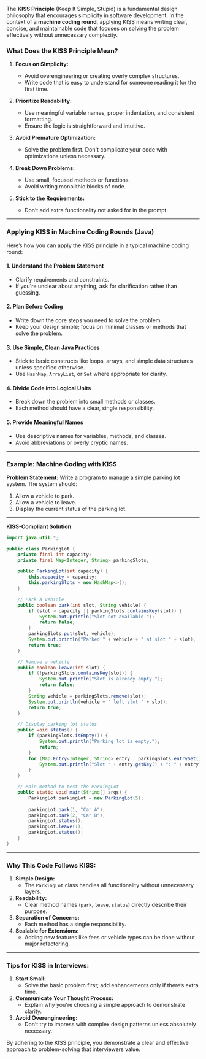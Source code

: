 The **KISS Principle** (Keep It Simple, Stupid) is a fundamental design philosophy that encourages simplicity in software development. In the context of a **machine coding round**, applying KISS means writing clear, concise, and maintainable code that focuses on solving the problem effectively without unnecessary complexity.

### **What Does the KISS Principle Mean?**
1. **Focus on Simplicity:**
    - Avoid overengineering or creating overly complex structures.
    - Write code that is easy to understand for someone reading it for the first time.

2. **Prioritize Readability:**
    - Use meaningful variable names, proper indentation, and consistent formatting.
    - Ensure the logic is straightforward and intuitive.

3. **Avoid Premature Optimization:**
    - Solve the problem first. Don't complicate your code with optimizations unless necessary.

4. **Break Down Problems:**
    - Use small, focused methods or functions.
    - Avoid writing monolithic blocks of code.

5. **Stick to the Requirements:**
    - Don’t add extra functionality not asked for in the prompt.

---

### **Applying KISS in Machine Coding Rounds (Java)**

Here’s how you can apply the KISS principle in a typical machine coding round:

#### 1. **Understand the Problem Statement**
- Clarify requirements and constraints.
- If you're unclear about anything, ask for clarification rather than guessing.

#### 2. **Plan Before Coding**
- Write down the core steps you need to solve the problem.
- Keep your design simple; focus on minimal classes or methods that solve the problem.

#### 3. **Use Simple, Clean Java Practices**
- Stick to basic constructs like loops, arrays, and simple data structures unless specified otherwise.
- Use `HashMap`, `ArrayList`, or `Set` where appropriate for clarity.

#### 4. **Divide Code into Logical Units**
- Break down the problem into small methods or classes.
- Each method should have a clear, single responsibility.

#### 5. **Provide Meaningful Names**
- Use descriptive names for variables, methods, and classes.
- Avoid abbreviations or overly cryptic names.

---

### **Example: Machine Coding with KISS**

**Problem Statement:**
Write a program to manage a simple parking lot system. The system should:
1. Allow a vehicle to park.
2. Allow a vehicle to leave.
3. Display the current status of the parking lot.

---

**KISS-Compliant Solution:**

```java
import java.util.*;

public class ParkingLot {
    private final int capacity;
    private final Map<Integer, String> parkingSlots;

    public ParkingLot(int capacity) {
        this.capacity = capacity;
        this.parkingSlots = new HashMap<>();
    }

    // Park a vehicle
    public boolean park(int slot, String vehicle) {
        if (slot > capacity || parkingSlots.containsKey(slot)) {
            System.out.println("Slot not available.");
            return false;
        }
        parkingSlots.put(slot, vehicle);
        System.out.println("Parked " + vehicle + " at slot " + slot);
        return true;
    }

    // Remove a vehicle
    public boolean leave(int slot) {
        if (!parkingSlots.containsKey(slot)) {
            System.out.println("Slot is already empty.");
            return false;
        }
        String vehicle = parkingSlots.remove(slot);
        System.out.println(vehicle + " left slot " + slot);
        return true;
    }

    // Display parking lot status
    public void status() {
        if (parkingSlots.isEmpty()) {
            System.out.println("Parking lot is empty.");
            return;
        }
        for (Map.Entry<Integer, String> entry : parkingSlots.entrySet()) {
            System.out.println("Slot " + entry.getKey() + ": " + entry.getValue());
        }
    }

    // Main method to test the ParkingLot
    public static void main(String[] args) {
        ParkingLot parkingLot = new ParkingLot(5);
        
        parkingLot.park(1, "Car A");
        parkingLot.park(2, "Car B");
        parkingLot.status();
        parkingLot.leave(1);
        parkingLot.status();
    }
}
```

---

### **Why This Code Follows KISS:**
1. **Simple Design:**
    - The `ParkingLot` class handles all functionality without unnecessary layers.
2. **Readability:**
    - Clear method names (`park`, `leave`, `status`) directly describe their purpose.
3. **Separation of Concerns:**
    - Each method has a single responsibility.
4. **Scalable for Extensions:**
    - Adding new features like fees or vehicle types can be done without major refactoring.

---

### **Tips for KISS in Interviews:**
1. **Start Small:**
    - Solve the basic problem first; add enhancements only if there’s extra time.
2. **Communicate Your Thought Process:**
    - Explain why you're choosing a simple approach to demonstrate clarity.
3. **Avoid Overengineering:**
    - Don’t try to impress with complex design patterns unless absolutely necessary.

By adhering to the KISS principle, you demonstrate a clear and effective approach to problem-solving that interviewers value.